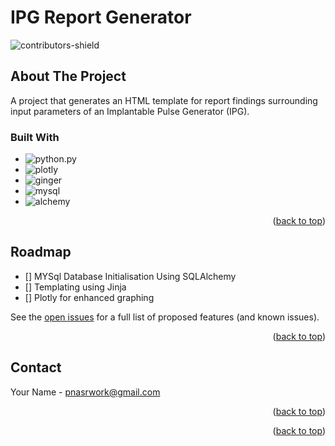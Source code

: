 # IPG Report Generator

<!-- Improved compatibility of back to top link: See: https://github.com/othneildrew/Best-README-Template/pull/73 -->
<a name="readme-top"></a>
<!--
*** Thanks for checking out the Best-README-Template. If you have a suggestion
*** that would make this better, please fork the repo and create a pull request
*** or simply open an issue with the tag "enhancement".
*** Don't forget to give the project a star!
*** Thanks again! Now go create something AMAZING! :D
-->



<!-- PROJECT SHIELDS -->
<!--
*** I'm using markdown "reference style" links for readability.
*** Reference links are enclosed in brackets [ ] instead of parentheses ( ).
*** See the bottom of this document for the declaration of the reference variables
*** for contributors-url, forks-url, etc. This is an optional, concise syntax you may use.
*** https://www.markdownguide.org/basic-syntax/#reference-style-links
-->
![contributors-shield]


<!-- ABOUT THE PROJECT -->
## About The Project

A project that generates an HTML template for report findings surrounding input parameters of an Implantable Pulse Generator (IPG).


### Built With

* ![python.py]
* ![plotly]
* ![ginger]
* ![mysql]
* ![alchemy]

<p align="right">(<a href="#readme-top">back to top</a>)</p>


<!-- ROADMAP -->
## Roadmap

- [] MYSql Database Initialisation Using SQLAlchemy
- [] Templating using Jinja
- [] Plotly for enhanced graphing

See the [open issues](https://github.com/othneildrew/Best-README-Template/issues) for a full list of proposed features (and known issues).

<p align="right">(<a href="#readme-top">back to top</a>)</p>


<!-- CONTACT -->
## Contact

Your Name - pnasrwork@gmail.com

<p align="right">(<a href="#readme-top">back to top</a>)</p>


<p align="right">(<a href="#readme-top">back to top</a>)</p>

<!-- MARKDOWN LINKS & IMAGES -->
<!-- https://www.markdownguide.org/basic-syntax/#reference-style-links -->
[python.py]: https://img.shields.io/badge/Python-20232A?style=for-the-badge&logo=python&logoColor=61DAFB
[plotly]: https://img.shields.io/badge/Plotly-20232A?style=for-the-badge&logo=plotly&logoColor=61DAFB
[ginger]: https://img.shields.io/badge/Jinja-20232A?style=for-the-badge&logo=Jinja&logoColor=61DAFB
[mysql]: https://img.shields.io/badge/MySQL-20232A?style=for-the-badge&logo=mysql&logoColor=61DAFB
[alchemy]: https://img.shields.io/badge/SQLAlchemy-20232A?style=for-the-badge&logo=SQLAlchemy&logoColor=61DAFB

[contributors-shield]: https://img.shields.io/github/contributors/patricknasr/ipg-report-gen?style=for-the-badge
